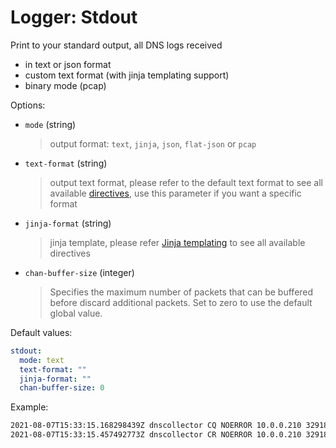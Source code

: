 # Logger: Stdout

Print to your standard output, all DNS logs received

* in text or json format
* custom text format (with jinja templating support)
* binary mode (pcap)

Options:

* `mode` (string)
  > output format: `text`, `jinja`, `json`, `flat-json` or `pcap`

* `text-format` (string)
  > output text format, please refer to the default text format to see all available [directives](../configuration.md#custom-text-format), use this parameter if you want a specific format

* `jinja-format` (string)
  > jinja template, please refer [Jinja templating](../dnsconversions.md#jinja-templating) to see all available directives 
  
* `chan-buffer-size` (integer)
  > Specifies the maximum number of packets that can be buffered before discard additional packets.
  > Set to zero to use the default global value.

Default values:

```yaml
stdout:
  mode: text
  text-format: ""
  jinja-format: ""
  chan-buffer-size: 0
```

Example:

```bash
2021-08-07T15:33:15.168298439Z dnscollector CQ NOERROR 10.0.0.210 32918 INET UDP 54b www.google.fr A 0.000000
2021-08-07T15:33:15.457492773Z dnscollector CR NOERROR 10.0.0.210 32918 INET UDP 152b www.google.fr A 0.28919
```

